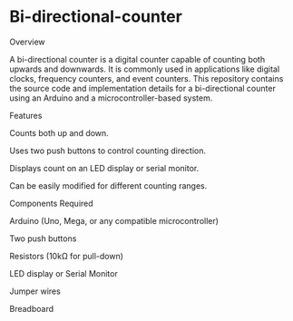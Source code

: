 # Bi-directional-counter
Overview

A bi-directional counter is a digital counter capable of counting both upwards and downwards. It is commonly used in applications like digital clocks, frequency counters, and event counters. This repository contains the source code and implementation details for a bi-directional counter using an Arduino and a microcontroller-based system.

Features

Counts both up and down.

Uses two push buttons to control counting direction.

Displays count on an LED display or serial monitor.

Can be easily modified for different counting ranges.

Components Required

Arduino (Uno, Mega, or any compatible microcontroller)

Two push buttons

Resistors (10kΩ for pull-down)

LED display or Serial Monitor

Jumper wires

Breadboard
